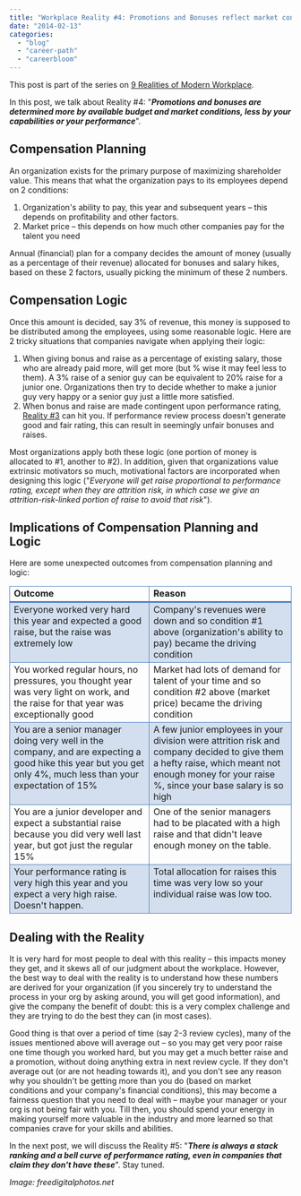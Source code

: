 ```yaml
---
title: "Workplace Reality #4: Promotions and Bonuses reflect market conditions, not capabilities, mostly"
date: "2014-02-13"
categories: 
  - "blog"
  - "career-path"
  - "careerbloom"
---
```


This post is part of the series on [9 Realities of Modern Workplace](http://careerbloom.org/2013/12/14/nine-realities-of-modern-workplace/).

In this post, we talk about Reality #4: "**_Promotions and bonuses are determined more by available budget and market conditions, less by your capabilities or your performance_**".

## Compensation Planning

An organization exists for the primary purpose of maximizing shareholder value. This means that what the organization pays to its employees depend on 2 conditions:

1. Organization's ability to pay, this year and subsequent years – this depends on profitability and other factors.
2. Market price – this depends on how much other companies pay for the talent you need

Annual (financial) plan for a company decides the amount of money (usually as a percentage of their revenue) allocated for bonuses and salary hikes, based on these 2 factors, usually picking the minimum of these 2 numbers.

## Compensation Logic

Once this amount is decided, say 3% of revenue, this money is supposed to be distributed among the employees, using some reasonable logic. Here are 2 tricky situations that companies navigate when applying their logic:

1. When giving bonus and raise as a percentage of existing salary, those who are already paid more, will get more (but % wise it may feel less to them). A 3% raise of a senior guy can be equivalent to 20% raise for a junior one. Organizations then try to decide whether to make a junior guy very happy or a senior guy just a little more satisfied.
2. When bonus and raise are made contingent upon performance rating, [Reality #3](http://www.careerbloom.in/workplace-reality-3-performance-appraisal-systems-broken-useless/) can hit you. If performance review process doesn't generate good and fair rating, this can result in seemingly unfair bonuses and raises.

Most organizations apply both these logic (one portion of money is allocated to #1, another to #2). In addition, given that organizations value extrinsic motivators so much, motivational factors are incorporated when designing this logic ("_Everyone will get raise proportional to performance rating, except when they are attrition risk, in which case we give an attrition-risk-linked portion of raise to avoid that risk_").

## Implications of Compensation Planning and Logic

Here are some unexpected outcomes from compensation planning and logic:

<table style="border-collapse:collapse" border="0"><colgroup><col style="width:319px"> <col style="width:319px"></colgroup><tbody valign="top"><tr><td style="padding-left:7px;padding-right:7px;border-top:solid #4f81bd 1pt;border-left:solid #4f81bd 1pt;border-bottom:solid #4f81bd 2.25pt;border-right:solid #4f81bd 1pt"><strong>Outcome</strong></td><td style="padding-left:7px;padding-right:7px;border-top:solid #4f81bd 1pt;border-left:none;border-bottom:solid #4f81bd 2.25pt;border-right:solid #4f81bd 1pt"><strong>Reason</strong></td></tr><tr style="background:#d3dfee"><td style="padding-left:7px;padding-right:7px;border-top:none;border-left:solid #4f81bd 1pt;border-bottom:solid #4f81bd 1pt;border-right:solid #4f81bd 1pt">Everyone worked very hard this year and expected a good raise, but the raise was extremely low</td><td style="padding-left:7px;padding-right:7px;border-top:none;border-left:none;border-bottom:solid #4f81bd 1pt;border-right:solid #4f81bd 1pt">Company's revenues were down and so condition #1 above (organization's ability to pay) became the driving condition</td></tr><tr><td style="padding-left:7px;padding-right:7px;border-top:none;border-left:solid #4f81bd 1pt;border-bottom:solid #4f81bd 1pt;border-right:solid #4f81bd 1pt">You worked regular hours, no pressures, you thought year was very light on work, and the raise for that year was exceptionally good</td><td style="padding-left:7px;padding-right:7px;border-top:none;border-left:none;border-bottom:solid #4f81bd 1pt;border-right:solid #4f81bd 1pt">Market had lots of demand for talent of your time and so condition #2 above (market price) became the driving condition</td></tr><tr style="background:#d3dfee"><td style="padding-left:7px;padding-right:7px;border-top:none;border-left:solid #4f81bd 1pt;border-bottom:solid #4f81bd 1pt;border-right:solid #4f81bd 1pt">You are a senior manager doing very well in the company, and are expecting a good hike this year but you get only 4%, much less than your expectation of 15%</td><td style="padding-left:7px;padding-right:7px;border-top:none;border-left:none;border-bottom:solid #4f81bd 1pt;border-right:solid #4f81bd 1pt">A few junior employees in your division were attrition risk and company decided to give them a hefty raise, which meant not enough money for your raise %, since your base salary is so high</td></tr><tr><td style="padding-left:7px;padding-right:7px;border-top:none;border-left:solid #4f81bd 1pt;border-bottom:solid #4f81bd 1pt;border-right:solid #4f81bd 1pt">You are a junior developer and expect a substantial raise because you did very well last year, but got just the regular 15%</td><td style="padding-left:7px;padding-right:7px;border-top:none;border-left:none;border-bottom:solid #4f81bd 1pt;border-right:solid #4f81bd 1pt">One of the senior managers had to be placated with a high raise and that didn't leave enough money on the table.</td></tr><tr style="background:#d3dfee"><td style="padding-left:7px;padding-right:7px;border-top:none;border-left:solid #4f81bd 1pt;border-bottom:solid #4f81bd 1pt;border-right:solid #4f81bd 1pt">Your performance rating is very high this year and you expect a very high raise. Doesn't happen.</td><td style="padding-left:7px;padding-right:7px;border-top:none;border-left:none;border-bottom:solid #4f81bd 1pt;border-right:solid #4f81bd 1pt">Total allocation for raises this time was very low so your individual raise was low too.</td></tr></tbody></table>

## Dealing with the Reality

It is very hard for most people to deal with this reality – this impacts money they get, and it skews all of our judgment about the workplace. However, the best way to deal with the reality is to understand how these numbers are derived for your organization (if you sincerely try to understand the process in your org by asking around, you will get good information), and give the company the benefit of doubt: this is a very complex challenge and they are trying to do the best they can (in most cases).

Good thing is that over a period of time (say 2-3 review cycles), many of the issues mentioned above will average out – so you may get very poor raise one time though you worked hard, but you may get a much better raise and a promotion, without doing anything extra in next review cycle. If they don't average out (or are not heading towards it), and you don't see any reason why you shouldn't be getting more than you do (based on market conditions and your company's financial conditions), this may become a fairness question that you need to deal with – maybe your manager or your org is not being fair with you. Till then, you should spend your energy in making yourself more valuable in the industry and more learned so that companies crave for your skills and abilities.

In the next post, we will discuss the Reality #5: "**_There is always a stack ranking and a bell curve of performance rating, even in companies that claim they don't have these_**". Stay tuned.

_Image: freedigitalphotos.net_
